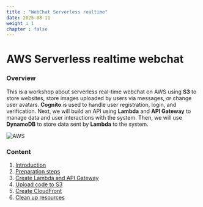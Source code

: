 ```yaml
---
title : "WebChat Serverless realtime"
date: 2025-08-11
weight : 1 
chapter : false
---
```

# AWS Serverless realtime webchat

### Overview  

This is a workshop about serverless real-time webchat on AWS using **S3** to store websites, store images uploaded by users via messages, or change user avatars. **Cognito** is used to handle user registration, login, and verification.
 Next, we will build an API using **Lambda** and **API Gateway** to manage data and user interactions with the system. Then, we will use **DynamoDB** to store data sent by **Lambda** to the system.

![AWS](/images/aws.png) 

### Content

 1. [Introduction](1-introduce/)
 2. [Preparation steps](2-Prerequisites/)
 3. [Create Lambda and API Gateway](3-Lambda-API/)
 4. [Upload code to S3](4-s3/)
 5. [Create CloudFront](5-CloudFront/)
 6. [Clean up resources](6-cleanup/)